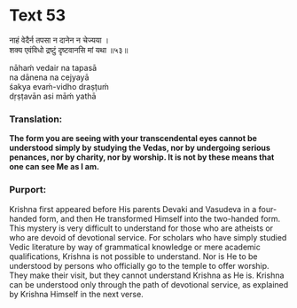 # Text 53

नाहं वेदैर्न तपसा न दानेन न चेज्यया ।  
शक्य एवंविधो द्रष्टुं दृष्टवानसि मां यथा ॥५३॥

nāhaḿ vedair na tapasā  
na dānena na cejyayā  
śakya evaḿ-vidho draṣṭuḿ  
dṛṣṭavān asi māḿ yathā



### Translation:

**The form you are seeing with your transcendental eyes cannot be understood simply by studying the Vedas, nor by undergoing serious penances, nor by charity, nor by worship. It is not by these means that one can see Me as I am.**

### Purport:

Krishna first appeared before His parents Devaki and Vasudeva in a four-handed form, and then He transformed Himself into the two-handed form. This mystery is very difficult to understand for those who are atheists or who are devoid of devotional service. For scholars who have simply studied Vedic literature by way of grammatical knowledge or mere academic qualifications, Krishna is not possible to understand. Nor is He to be understood by persons who officially go to the temple to offer worship. They make their visit, but they cannot understand Krishna as He is. Krishna can be understood only through the path of devotional service, as explained by Krishna Himself in the next verse.